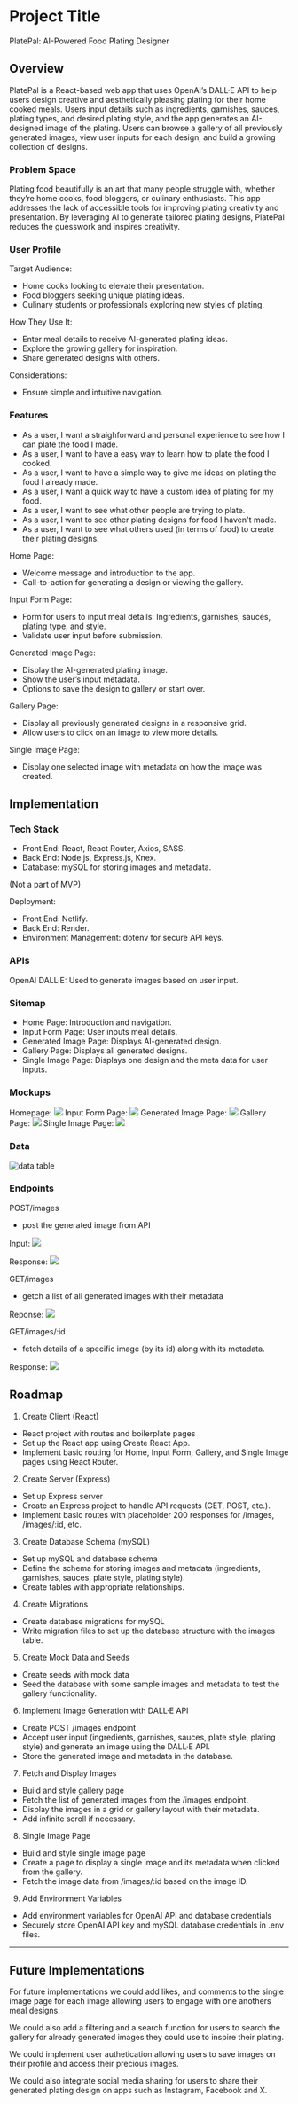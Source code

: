 # Project Title

PlatePal: AI-Powered Food Plating Designer

## Overview

PlatePal is a React-based web app that uses OpenAI’s DALL·E API to help users design creative and aesthetically pleasing plating for their home cooked meals. Users input details such as ingredients, garnishes, sauces, plating types, and desired plating style, and the app generates an AI-designed image of the plating. Users can browse a gallery of all previously generated images, view user inputs for each design, and build a growing collection of designs.

### Problem Space

Plating food beautifully is an art that many people struggle with, whether they’re home cooks, food bloggers, or culinary enthusiasts. This app addresses the lack of accessible tools for improving plating creativity and presentation. By leveraging AI to generate tailored plating designs, PlatePal reduces the guesswork and inspires creativity.

### User Profile

Target Audience:
- Home cooks looking to elevate their presentation.
- Food bloggers seeking unique plating ideas.
- Culinary students or professionals exploring new styles of plating.

How They Use It:
- Enter meal details to receive AI-generated plating ideas.
- Explore the growing gallery for inspiration.
- Share generated designs with others.

Considerations:
- Ensure simple and intuitive navigation.

### Features

- As a user, I want a straighforward and personal experience to see how I can plate the food I made.
- As a user, I want to have a easy way to learn how to plate the food I cooked.
- As a user, I want to have a simple way to give me ideas on plating the food I already made.
- As a user, I want a quick way to have a custom idea of plating for my food.
- As a user, I want to see what other people are trying to plate.
- As a user, I want to see other plating designs for food I haven't made.
- As a user, I want to see what others used (in terms of food) to create their plating designs.

Home Page:
- Welcome message and introduction to the app.
- Call-to-action for generating a design or viewing the gallery.

Input Form Page:
- Form for users to input meal details:
    Ingredients, garnishes, sauces, plating type, and style.
- Validate user input before submission.

Generated Image Page:
- Display the AI-generated plating image.
- Show the user’s input metadata.
- Options to save the design to gallery or start over.

Gallery Page:
- Display all previously generated designs in a responsive grid.
- Allow users to click on an image to view more details.

Single Image Page:
- Display one selected image with metadata on how the image was created.

## Implementation

### Tech Stack

- Front End: React, React Router, Axios, SASS.
- Back End: Node.js, Express.js, Knex.
- Database: mySQL for storing images and metadata.

(Not a part of MVP)

Deployment:
- Front End: Netlify.
- Back End: Render.
- Environment Management: dotenv for secure API keys.

### APIs

OpenAI DALL·E: Used to generate images based on user input.

### Sitemap

- Home Page: Introduction and navigation.
- Input Form Page: User inputs meal details.
- Generated Image Page: Displays AI-generated design.
- Gallery Page: Displays all generated designs.
- Single Image Page: Displays one design and the meta data for user inputs.

### Mockups

Homepage:
 ![](public/homepage.png)
Input Form Page:
 ![](public/imageformpage.png)
 Generated Image Page:
  ![](public/generatedimagepage.png)
Gallery Page:
 ![](public/gallerypage.png)
Single Image Page:
 ![](public/singleimagepage.png)

### Data

![data table](public/datatable.png)

### Endpoints

POST/images
 - post the generated image from API

Input:
 ![](public/postinput.png)

 Response: 
![](public/postresponse.png)

GET/images
- getch a list of all generated images with their metadata

Reponse:
![](public/getimages.png)

GET/images/:id
- fetch details of a specific image (by its id)
along with its metadata.

Response:
![](public/getimagebyid.png)



## Roadmap

1. Create Client (React)
- React project with routes and boilerplate pages
- Set up the React app using Create React App.
- Implement basic routing for Home, Input Form, Gallery, and Single Image pages using React Router.
2. Create Server (Express)
- Set up Express server
- Create an Express project to handle API requests (GET, POST, etc.).
- Implement basic routes with placeholder 200 responses for /images, /images/:id, etc.
3. Create Database Schema (mySQL)
- Set up mySQL and database schema
- Define the schema for storing images and metadata (ingredients, garnishes, sauces, plate style, plating style).
- Create tables with appropriate relationships.
4. Create Migrations
- Create database migrations for mySQL
- Write migration files to set up the database structure with the images table.
5. Create Mock Data and Seeds
- Create seeds with mock data
- Seed the database with some sample images and metadata to test the gallery functionality.
6. Implement Image Generation with DALL·E API
- Create POST /images endpoint
- Accept user input (ingredients, garnishes, sauces, plate style, plating style) and generate an image using the DALL·E API.
- Store the generated image and metadata in the database.
7. Fetch and Display Images
- Build and style gallery page
- Fetch the list of generated images from the /images endpoint.
- Display the images in a grid or gallery layout with their metadata.
- Add infinite scroll if necessary.
8. Single Image Page
- Build and style single image page
- Create a page to display a single image and its metadata when clicked from the gallery.
- Fetch the image data from /images/:id based on the image ID.
9. Add Environment Variables
- Add environment variables for OpenAI API and database credentials
- Securely store OpenAI API key and mySQL database credentials in .env files.



---

## Future Implementations

For future implementations we could add likes, and comments to the single image page for each image allowing users to engage with one anothers meal designs. 

We could also add a filtering and a search function for users to search the gallery for already generated images they could use to inspire their plating.

We could implement user authetication allowing users to save images on their profile and access their precious images.

We could also integrate social media sharing for users to share their generated plating design on apps such as Instagram, Facebook and X.


[def]: datatable.png